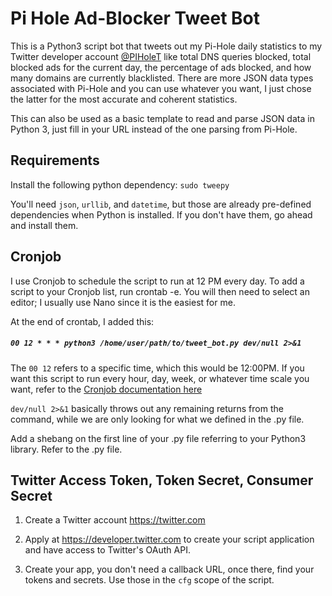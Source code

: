 # Pi Hole Ad-Blocker Tweet Bot

This is a Python3 script bot that tweets out my Pi-Hole daily statistics to my Twitter developer account [@PIHoleT](https://twitter.com/piholet) like total DNS queries blocked, total blocked ads for the current day, the percentage of ads blocked, and how many domains are currently blacklisted. There are more JSON data types associated with Pi-Hole and you can use whatever you want, I just chose the latter for the most accurate and coherent statistics.

This can also be used as a basic template to read and parse JSON data in Python 3, just fill in your URL instead of the one parsing from Pi-Hole.

## Requirements

Install the following python dependency:
`sudo tweepy`


You'll need `json`, `urllib`, and `datetime`, but those are already pre-defined dependencies when Python is installed. If you don't have them, go ahead and install them.

## Cronjob

I use Cronjob to schedule the script to run at 12 PM every day.
To add a script to your Cronjob list, run crontab -e. You will then need to select an editor; I usually use Nano since it is the easiest for me.

At the end of crontab, I added this:

##### `00 12 * * * python3 /home/user/path/to/tweet_bot.py dev/null 2>&1`

The `00 12` refers to a specific time, which this would be 12:00PM. If you want this script to run every hour, day, week, or whatever time scale you want, refer to the [Cronjob documentation here](https://help.ubuntu.com/community/CronHowto)

`dev/null 2>&1` basically throws out any remaining returns from the command, while we are only looking for what we defined in the .py file.

Add a shebang on the first line of your .py file referring to your Python3 library. Refer to the .py file.

## Twitter Access Token, Token Secret, Consumer Secret
1. Create a Twitter account https://twitter.com

2. Apply at https://developer.twitter.com to create your script application and have access to Twitter's OAuth API.

3. Create your app, you don't need a callback URL, once there, find your tokens and secrets. Use those in the `cfg` scope of the script.
